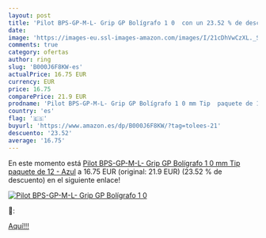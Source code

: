 ```yaml
---
layout: post
title: 'Pilot BPS-GP-M-L- Grip GP Bolígrafo 1 0  con un 23.52 % de descuento'
date: 
image: 'https://images-eu.ssl-images-amazon.com/images/I/21cDhVwCzXL._SL200_.jpg'
comments: true
category: ofertas
author: ring
slug: 'B000J6F8KW-es'
actualPrice: 16.75 EUR
currency: EUR
price: 16.75
comparePrice: 21.9 EUR
prodname: 'Pilot BPS-GP-M-L- Grip GP Bolígrafo 1 0 mm Tip  paquete de 12  - Azul'
country: 'es'
flag: '🇪🇸'
buyurl: 'https://www.amazon.es/dp/B000J6F8KW/?tag=tolees-21'
descuento: '23.52'
average: '16.75'
---
```


En este momento está [Pilot BPS-GP-M-L- Grip GP Bolígrafo 1 0 mm Tip  paquete de 12  - Azul](https://www.amazon.es/dp/B000J6F8KW/?tag=tolees-21) a 16.75 EUR (original: 21.9 EUR) (23.52 %  de descuento) en el siguiente enlace!

[![Pilot BPS-GP-M-L- Grip GP Bolígrafo 1 0 ](https://images-eu.ssl-images-amazon.com/images/I/21cDhVwCzXL._SL200_.jpg)](https://www.amazon.es/dp/B000J6F8KW/?tag=tolees-21)

🔎:


[Aquí!!!](https://www.amazon.es/dp/B000J6F8KW/?tag=tolees-21)
